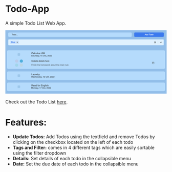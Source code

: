 # Todo-App  
A simple Todo List Web App.

![](TodoList_App_Preview.png)

Check out the Todo List [here](https://fishtomato.github.io/Todo-App/).
# Features: 
- **Update Todos:** Add Todos using the textfield and remove Todos by clicking on the checkbox located on the left of each todo
- **Tags and Filter:** comes in 4 different tags which are easily sortable using the filter dropdown 
- **Details:** Set details of each todo in the collapsible menu
- **Date:** Set the due date of each todo in the collapsible menu
